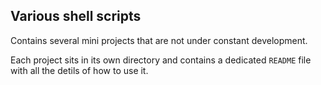 ## Various shell scripts

Contains several mini projects that are not under constant development.

Each project sits in its own directory and contains a dedicated `README` file with all the detils of how to use it.

